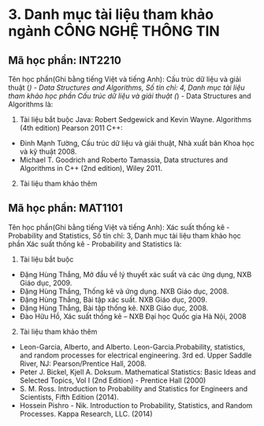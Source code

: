 # 3. Danh mục tài liệu tham khảo ngành CÔNG NGHỆ THÔNG TIN
## Mã học phần: INT2210
Tên học phần(Ghi bằng tiếng Việt và tiếng Anh): Cấu trúc dữ liệu và giải thuật (*) - Data Structures and Algorithms, Số tín chỉ: 4, Danh mục tài liệu tham khảo học phần Cấu trúc dữ liệu và giải thuật (*) - Data Structures and Algorithms là:
1. Tài liệu bắt buộc
Java: Robert Sedgewick and Kevin Wayne. Algorithms (4th edition) Pearson 2011
C++:
- Đinh Mạnh Tường, Cấu trúc dữ liệu và giải thuật, Nhà xuất bản Khoa học và kỹ thuật 2008.
- Michael T. Goodrich and Roberto Tamassia, Data structures and Algorithms in C++ (2nd edition), Wiley 2011.
2. Tài liệu tham khảo thêm
## Mã học phần: MAT1101
Tên học phần(Ghi bằng tiếng Việt và tiếng Anh): Xác suất thống kê - Probability and Statistics, Số tín chỉ: 3, Danh mục tài liệu tham khảo học phần Xác suất thống kê - Probability and Statistics là:
1. Tài liệu bắt buộc
- Đặng Hùng Thắng, Mở đầu về lý thuyết xác suất và các ứng dụng, NXB Giáo dục, 2009.
- Đặng Hùng Thắng, Thống kê và ứng dụng. NXB Giáo dục, 2008.
- Đặng Hùng Thắng, Bài tập xác suất. NXB Giáo dục, 2009.
- Đặng Hùng Thắng, Bài tập thống kê. NXB Giáo dục, 2008.
- Đào Hữu Hồ, Xác suất thống kê – NXB Đại học Quốc gia Hà Nội, 2008
2. Tài liệu tham khảo thêm
- Leon-Garcia, Alberto, and Alberto. Leon-Garcia.Probability, statistics, and random processes for electrical engineering. 3rd ed. Upper Saddle River, NJ: Pearson/Prentice Hall, 2008.
- Peter J. Bickel, Kjell A. Doksum. Mathematical Statistics: Basic Ideas and Selected Topics, Vol I (2nd Edition) - Prentice Hall (2000)
- S. M. Ross. Introduction to Probability and Statistics for Engineers and Scientists, Fifth Edition (2014).
- Hossein Pishro - Nik. Introduction to Probability, Statistics, and Random Processes. Kappa Research, LLC. (2014)
